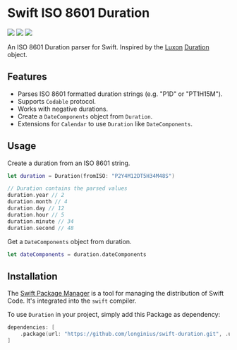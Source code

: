 # Swift ISO 8601 Duration

![](https://img.shields.io/badge/Swift-5.7-orange?style=flat&color=F05138)
![](https://img.shields.io/badge/Swift%20Package%20Manager-compatible-orange?style=flat&color=F05138)
![](https://img.shields.io/badge/Platform-iOS%20macOS%20tvOS%20watchOS-green?style=flat)

An ISO 8601 Duration parser for Swift. Inspired by the [Luxon](https://moment.github.io/luxon) [Duration](https://moment.github.io/luxon/#/tour?id=durations) object.


## Features

* Parses ISO 8601 formatted duration strings (e.g. "P1D" or "PT1H15M").
* Supports `Codable` protocol.
* Works with negative durations.
* Create a `DateComponents` object from `Duration`.
* Extensions for `Calendar` to use `Duration` like `DateComponents`.

## Usage

Create a duration from an ISO 8601 string.
```swift
let duration = Duration(fromISO: "P2Y4M12DT5H34M48S")

// Duration contains the parsed values
duration.year // 2
duration.month // 4
duration.day // 12
duration.hour // 5
duration.minute // 34
duration.second // 48
```

Get a `DateComponents` object from duration.
```swift
let dateComponents = duration.dateComponents
```


## Installation

The [Swift Package Manager](https://www.swift.org/package-manager/) is a tool for managing the distribution of Swift Code. It's integrated into the `swift` compiler. 

To use `Duration` in your project, simply add this Package as dependency:
```swift
dependencies: [
    .package(url: "https://github.com/longinius/swift-duration.git", .upToNextMajor(from: "1.0.0"))
]
```
